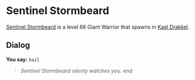 # Sentinel Stormbeard



[Sentinel Stormbeard](/npc/113596) is a level 66 Giant Warrior that spawns in [Kael Drakkel](/zone/113).



## Dialog

**You say:** `hail`



>*Sentinel Stormbeard silenty watches you.*
end
